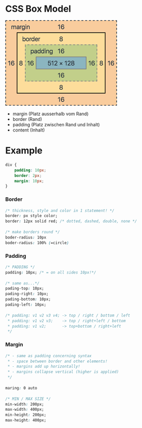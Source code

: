 # CSS Box Model

<img src="pics/css-box-model.png">

- margin (Platz ausserhalb vom Rand)
- border (Rand)
- padding (Platz zwischen Rand und Inhalt)
- content (Inhalt)

# Example

```css
div {
	padding: 10px;
	border: 2px;
	margin: 10px;
}
```

### Border

```css
/* thickness, style and color in 1 statement! */
border: px style color;
border: 12px solid red; /* dotted, dashed, double, none */

/* make borders round */
boder-radius: 10px
boder-radius: 100% (=circle)
```

### Padding

```css
/* PADDING */ 
padding: 10px; /* = on all sides 10px!*/

/* same as...*/
pading-top: 10px;
pading-right: 10px;
pading-bottom: 10px;
pading-left: 10px;

/* padding: v1 v2 v3 v4; -> top / right / bottom / left 
 * padding: v1 v2 v3;    -> top / right+left / bottom
 * padding: v1 v2;       -> top+bottom / right+left
 */
```

### Margin

```css
/* - same as padding concerning syntax
 * - space between border and other elements!
 * - margins add up horizontally!
 * - margins collapse vertical (higher is applied)
 */

maring: 0 auto

/* MIN / MAX SIZE */
min-width: 200px;
max-width: 400px;
min-height: 200px;
max-height: 400px;
```
